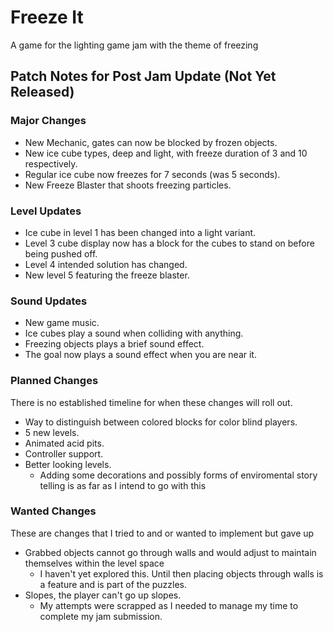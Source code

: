 # Freeze It
 A game for the lighting game jam with the theme of freezing

 ## Patch Notes for Post Jam Update (Not Yet Released)
 ### Major Changes
 * New Mechanic, gates can now be blocked by frozen objects.
 * New ice cube types, deep and light, with freeze duration of 3 and 10 respectively.
 * Regular ice cube now freezes for 7 seconds (was 5 seconds).
 * New Freeze Blaster that shoots freezing particles.
### Level Updates
* Ice cube in level 1 has been changed into a light variant.
* Level 3 cube display now has a block for the cubes to stand on before being pushed off.
* Level 4 intended solution has changed.
* New level 5 featuring the freeze blaster.
### Sound Updates
* New game music.
* Ice cubes play a sound when colliding with anything.
* Freezing objects plays a brief sound effect.
* The goal now plays a sound effect when you are near it.

### Planned Changes
There is no established timeline for when these changes will roll out.
* Way to distinguish between colored blocks for color blind players.
* 5 new levels.
* Animated acid pits.
* Controller support.
* Better looking levels.
   * Adding some decorations and possibly forms of enviromental story telling is as far as I intend to go with this

### Wanted Changes
These are changes that I tried to and or wanted to implement but gave up
* Grabbed objects cannot go through walls and would adjust to maintain themselves within the level space
  * I haven't yet explored this. Until then placing objects through walls is a feature and is part of the puzzles.
* Slopes, the player can't go up slopes.
  * My attempts were scrapped as I needed to manage my time to complete my jam submission.
